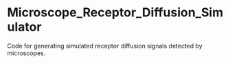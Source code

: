 # Microscope_Receptor_Diffusion_Simulator
Code for generating simulated receptor diffusion signals detected by microscopes.
